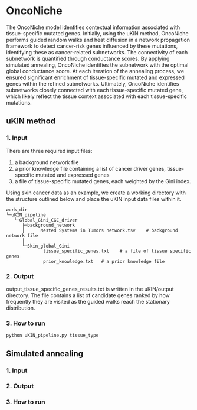 # OncoNiche
The OncoNiche model identifies contextual information associated with tissue-specific mutated genes. Initially, using the uKIN method, OncoNiche performs guided random walks and heat diffusion in a network propagation framework to detect cancer-risk genes influenced by these mutations, identifying these as cancer-related subnetworks. The connectivity of each subnetwork is quantified through conductance scores. By applying simulated annealing, OncoNiche identifies the subnetwork with the optimal global conductance score. At each iteration of the annealing process, we ensured significant enrichment of tissue-specific mutated and expressed genes within the refined subnetworks. Ultimately, OncoNiche identifies subnetworks closely connected with each tissue-specific mutated gene, which likely reflect the tissue context associated with each tissue-specific mutations.
## uKIN method
### 1. Input
There are three required input files:
1) a background network file 
2) a prior knowledge file containing a list of cancer driver genes, tissue-specific mutated and expressed genes
3) a file of tissue-specific mutated genes, each weighted by the Gini index.

Using skin cancer data as an example, we create a working directory with the structure outlined below and place the uKIN input data files within it.
```
work_dir          
└─uKIN_pipeline
   └─Global_Gini_CGC_driver
      ├─background_network
      │      Nested Systems in Tumors network.tsv    # background network file
      │      
      └─Skin_global_Gini
              tissue_specific_genes.txt    # a file of tissue specific genes	
              prior_knowledge.txt	# a prior knowledge file
```
### 2. Output
output_tissue_specific_genes_results.txt is written in the uKIN/output directory. The file contains a list of candidate genes ranked by how frequently they are visited as the guided walks reach the stationary distribution.
### 3. How to run
```
python uKIN_pipeline.py tissue_type
```
## Simulated annealing
### 1. Input
### 2. Output
### 3. How to run
